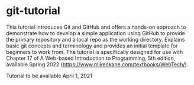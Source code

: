 # git-tutorial

This tutorial introduces Git and GitHub and offers a hands-on approach to demonstrate how to develop a simple application using GitHub to provide the primary repository and a local repo as the working directory. Explains basic git concepts and terminology and provides an initial template for beginners to work from. The tutorial is specifically designed for use with Chapter 17 of A Web-based Introduction to Programming, 5th edition, available Spring 2022 (https://www.mikeokane.com/textbooks/WebTech/).

Tutorial to be available April 1, 2021


